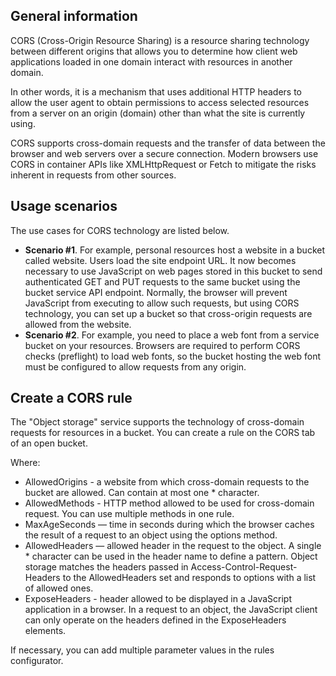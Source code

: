 ## General information

CORS (Cross-Origin Resource Sharing) is a resource sharing technology between different origins that allows you to determine how client web applications loaded in one domain interact with resources in another domain.

In other words, it is a mechanism that uses additional HTTP headers to allow the user agent to obtain permissions to access selected resources from a server on an origin (domain) other than what the site is currently using.

CORS supports cross-domain requests and the transfer of data between the browser and web servers over a secure connection. Modern browsers use CORS in container APIs like XMLHttpRequest or Fetch to mitigate the risks inherent in requests from other sources.

## Usage scenarios

The use cases for CORS technology are listed below.

- **Scenario #1**. For example, personal resources host a website in a bucket called website. Users load the site endpoint URL. It now becomes necessary to use JavaScript on web pages stored in this bucket to send authenticated GET and PUT requests to the same bucket using the bucket service API endpoint. Normally, the browser will prevent JavaScript from executing to allow such requests, but using CORS technology, you can set up a bucket so that cross-origin requests are allowed from the website.
- **Scenario #2**. For example, you need to place a web font from a service bucket on your resources. Browsers are required to perform CORS checks (preflight) to load web fonts, so the bucket hosting the web font must be configured to allow requests from any origin.

## Create a CORS rule

The "Object storage" service supports the technology of cross-domain requests for resources in a bucket. You can create a rule on the CORS tab of an open bucket.

Where:

- AllowedOrigins - a website from which cross-domain requests to the bucket are allowed. Can contain at most one \* character.
- AllowedMethods - HTTP method allowed to be used for cross-domain request. You can use multiple methods in one rule.
- MaxAgeSeconds — time in seconds during which the browser caches the result of a request to an object using the options method.
- AllowedHeaders — allowed header in the request to the object. A single \* character can be used in the header name to define a pattern. Object storage matches the headers passed in Access-Control-Request-Headers to the AllowedHeaders set and responds to options with a list of allowed ones.
- ExposeHeaders - header allowed to be displayed in a JavaScript application in a browser. In a request to an object, the JavaScript client can only operate on the headers defined in the ExposeHeaders elements.

If necessary, you can add multiple parameter values ​​in the rules configurator.
